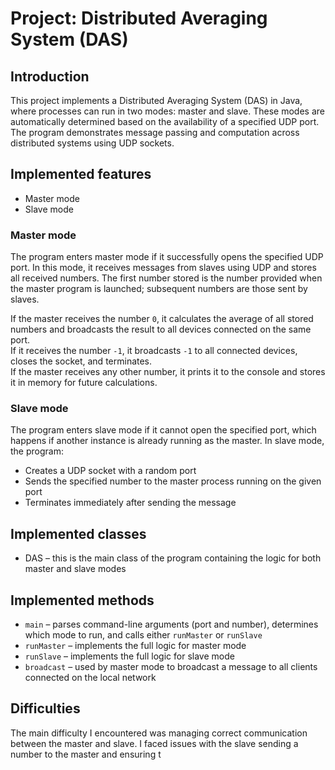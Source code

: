 # Project: Distributed Averaging System (DAS)

## Introduction

This project implements a Distributed Averaging System (DAS) in Java, where processes can run in two modes: master and slave. These modes are automatically determined based on the availability of a specified UDP port. The program demonstrates message passing and computation across distributed systems using UDP sockets.

## Implemented features

- Master mode
- Slave mode

### Master mode

The program enters master mode if it successfully opens the specified UDP port. In this mode, it receives messages from slaves using UDP and stores all received numbers. The first number stored is the number provided when the master program is launched; subsequent numbers are those sent by slaves.

If the master receives the number `0`, it calculates the average of all stored numbers and broadcasts the result to all devices connected on the same port.  
If it receives the number `-1`, it broadcasts `-1` to all connected devices, closes the socket, and terminates.  
If the master receives any other number, it prints it to the console and stores it in memory for future calculations.

### Slave mode

The program enters slave mode if it cannot open the specified port, which happens if another instance is already running as the master. In slave mode, the program:

- Creates a UDP socket with a random port
- Sends the specified number to the master process running on the given port
- Terminates immediately after sending the message

## Implemented classes

- DAS – this is the main class of the program containing the logic for both master and slave modes

## Implemented methods

- `main` – parses command-line arguments (port and number), determines which mode to run, and calls either `runMaster` or `runSlave`
- `runMaster` – implements the full logic for master mode
- `runSlave` – implements the full logic for slave mode
- `broadcast` – used by master mode to broadcast a message to all clients connected on the local network

## Difficulties

The main difficulty I encountered was managing correct communication between the master and slave. I faced issues with the slave sending a number to the master and ensuring t
